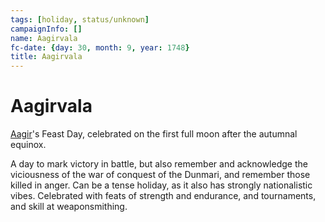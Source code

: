 ```yaml
---
tags: [holiday, status/unknown]
campaignInfo: []
name: Aagirvala
fc-date: {day: 30, month: 9, year: 1748}
title: Aagirvala
---
```


# Aagirvala

[Aagir](<../../../cosmology/gods/incorporeal-gods/dunmari/aagir.md>)'s Feast Day, celebrated on the first full moon after the autumnal equinox. 

A day to mark victory in battle, but also remember and acknowledge the viciousness of the war of conquest of the Dunmari, and remember those killed in anger. Can be a tense holiday, as it also has strongly nationalistic vibes. Celebrated with feats of strength and endurance, and tournaments, and skill at weaponsmithing.
